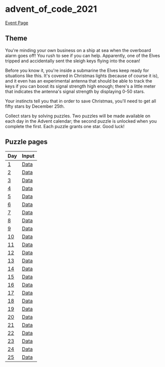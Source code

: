 # advent_of_code_2021

[Event Page](https://adventofcode.com/2021/)

## Theme
You're minding your own business on a ship at sea when the overboard alarm goes off! You rush to see if you can help. Apparently, one of the Elves tripped and accidentally sent the sleigh keys flying into the ocean!

Before you know it, you're inside a submarine the Elves keep ready for situations like this. It's covered in Christmas lights (because of course it is), and it even has an experimental antenna that should be able to track the keys if you can boost its signal strength high enough; there's a little meter that indicates the antenna's signal strength by displaying 0-50 stars.

Your instincts tell you that in order to save Christmas, you'll need to get all fifty stars by December 25th.

Collect stars by solving puzzles. Two puzzles will be made available on each day in the Advent calendar; the second puzzle is unlocked when you complete the first. Each puzzle grants one star. Good luck!

## Puzzle pages

| Day | Input |
| --- | --- |
| [1](https://adventofcode.com/2021/day/1) | [Data](https://adventofcode.com/2021/day/1/input) |
| [2](https://adventofcode.com/2021/day/2) | [Data](https://adventofcode.com/2021/day/2/input) |
| [3](https://adventofcode.com/2021/day/3) | [Data](https://adventofcode.com/2021/day/3/input) |
| [4](https://adventofcode.com/2021/day/4) | [Data](https://adventofcode.com/2021/day/4/input) |
| [5](https://adventofcode.com/2021/day/5) | [Data](https://adventofcode.com/2021/day/5/input) |
| [6](https://adventofcode.com/2021/day/6) | [Data](https://adventofcode.com/2021/day/6/input) |
| [7](https://adventofcode.com/2021/day/7) | [Data](https://adventofcode.com/2021/day/7/input) |
| [8](https://adventofcode.com/2021/day/8) | [Data](https://adventofcode.com/2021/day/8/input) |
| [9](https://adventofcode.com/2021/day/9) | [Data](https://adventofcode.com/2021/day/9/input) |
| [10](https://adventofcode.com/2021/day/10) | [Data](https://adventofcode.com/2021/day/10/input) |
| [11](https://adventofcode.com/2021/day/11) | [Data](https://adventofcode.com/2021/day/11/input) |
| [12](https://adventofcode.com/2021/day/12) | [Data](https://adventofcode.com/2021/day/12/input) |
| [13](https://adventofcode.com/2021/day/13) | [Data](https://adventofcode.com/2021/day/13/input) |
| [14](https://adventofcode.com/2021/day/14) | [Data](https://adventofcode.com/2021/day/14/input) |
| [15](https://adventofcode.com/2021/day/15) | [Data](https://adventofcode.com/2021/day/15/input) |
| [16](https://adventofcode.com/2021/day/16) | [Data](https://adventofcode.com/2021/day/16/input) |
| [17](https://adventofcode.com/2021/day/17) | [Data](https://adventofcode.com/2021/day/17/input) |
| [18](https://adventofcode.com/2021/day/18) | [Data](https://adventofcode.com/2021/day/18/input) |
| [19](https://adventofcode.com/2021/day/19) | [Data](https://adventofcode.com/2021/day/19/input) |
| [20](https://adventofcode.com/2021/day/20) | [Data](https://adventofcode.com/2021/day/20/input) |
| [21](https://adventofcode.com/2021/day/21) | [Data](https://adventofcode.com/2021/day/21/input) |
| [22](https://adventofcode.com/2021/day/22) | [Data](https://adventofcode.com/2021/day/22/input) |
| [23](https://adventofcode.com/2021/day/23) | [Data](https://adventofcode.com/2021/day/23/input) |
| [24](https://adventofcode.com/2021/day/24) | [Data](https://adventofcode.com/2021/day/24/input) |
| [25](https://adventofcode.com/2021/day/25) | [Data](https://adventofcode.com/2021/day/25/input) |

